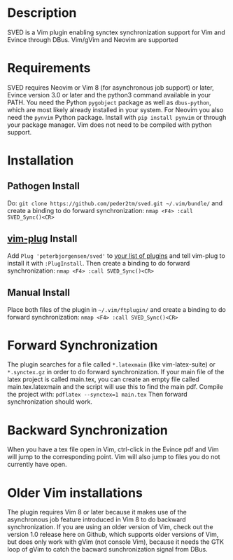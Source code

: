 # Description
SVED is a Vim plugin enabling synctex synchronization
support for Vim and Evince through DBus.
Vim/gVim and Neovim are supported

# Requirements
SVED requires Neovim or Vim 8 (for asynchronous job support) 
or later, Evince version 3.0 or later and the python3
command available in your PATH.
You need the Python `pygobject` package as well as `dbus-python`, which are most likely already installed in your system.
For Neovim you also need the `pynvim` Python package. Install with `pip install pynvim` or through your package manager.
Vim does not need to be compiled with python support.

# Installation
## Pathogen Install
Do:
`git clone https://github.com/peder2tm/sved.git ~/.vim/bundle/`
and create a binding to do forward synchronization:
`nmap <F4> :call SVED_Sync()<CR>`

## [vim-plug](https://github.com/junegunn/vim-plug) Install
Add `Plug 'peterbjorgensen/sved'` to [your list of plugins](https://github.com/junegunn/vim-plug#usage)
and tell vim-plug to install it with `:PlugInstall`.
Then create a binding to do forward synchronization:
`nmap <F4> :call SVED_Sync()<CR>`

## Manual Install
Place both files of the plugin in `~/.vim/ftplugin/`
and create a binding to do forward synchronization:
`nmap <F4> :call SVED_Sync()<CR>`

# Forward Synchronization
The plugin searches for a file called `*.latexmain` (like vim-latex-suite) or
`*.synctex.gz` in order to do forward synchronization.  If your main file of the
latex project is called main.tex, you can create an empty file called
main.tex.latexmain and the script will use this to find the main pdf.  Compile
the project with: `pdflatex --synctex=1 main.tex`
Then forward synchronization should work.

# Backward Synchronization
When you have a tex file open in Vim, ctrl-click in the Evince pdf and Vim will
jump to the corresponding point. Vim will also jump to files you do not
currently have open.

# Older Vim installations
The plugin requires Vim 8 or later because it makes use of the asynchronous job
feature introduced in Vim 8 to do backward synchronization. If you are using an
older version of Vim, check out the version 1.0 release here on Github, which
supports older versions of Vim, but does only work with gVim (not console Vim),
because it needs the GTK loop of gVim to catch the bacward sunchronization
signal from DBus.
